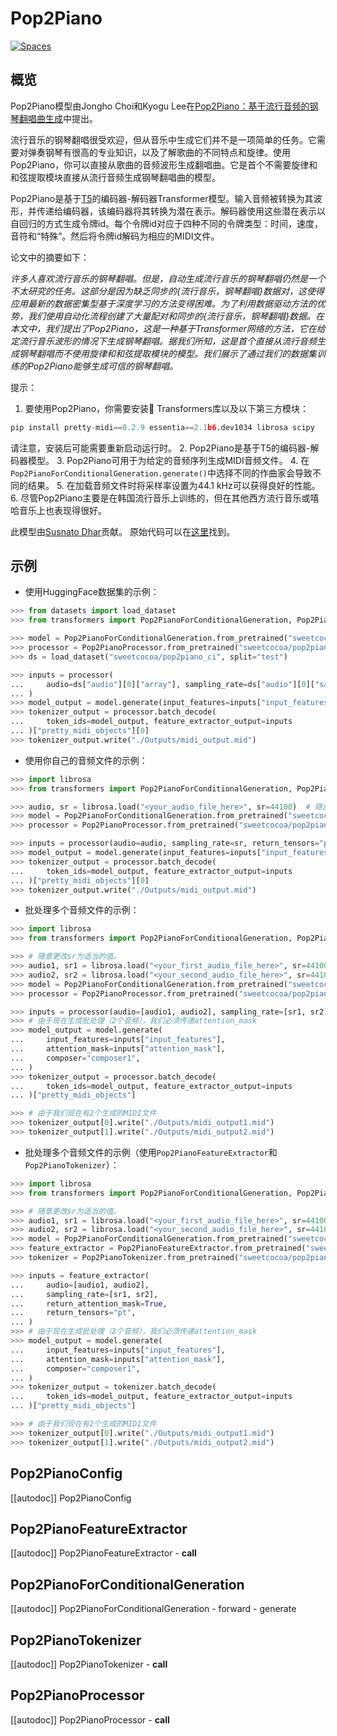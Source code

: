 <!--版权所有2023 The HuggingFace团队。保留所有权利。

根据Apache许可证2.0版（“许可证”），你将无法使用此文件，除非符合许可证的规定。你可以在

http://www.apache.org/license/LICENSE-2.0

从该许可证获取许可证的副本。

除非适用法律要求或书面同意，软件根据

“按原样”分发，不附带任何明示或暗示的担保或条件。请查看有关

特定语言限制和许可证下限制的许可证。-->

# Pop2Piano

<div class="flex flex-wrap space-x-1">
<a href="https://huggingface.co/spaces/sweetcocoa/pop2piano">
<img alt="Spaces" src="https://img.shields.io/badge/%F0%9F%A4%97%20Hugging%20Face-Spaces-blue">
</a>
</div>

## 概览

Pop2Piano模型由Jongho Choi和Kyogu Lee在[Pop2Piano：基于流行音频的钢琴翻唱曲生成](https://arxiv.org/abs/2211.00895)中提出。

流行音乐的钢琴翻唱很受欢迎，但从音乐中生成它们并不是一项简单的任务。它需要对弹奏钢琴有很高的专业知识，以及了解歌曲的不同特点和旋律。使用Pop2Piano，你可以直接从歌曲的音频波形生成翻唱曲。它是首个不需要旋律和和弦提取模块直接从流行音频生成钢琴翻唱曲的模型。

Pop2Piano是基于[T5](https://arxiv.org/pdf/1910.10683.pdf)的编码器-解码器Transformer模型。输入音频被转换为其波形，并传递给编码器，该编码器将其转换为潜在表示。解码器使用这些潜在表示以自回归的方式生成令牌id。每个令牌id对应于四种不同的令牌类型：时间，速度，音符和“特殊”。然后将令牌id解码为相应的MIDI文件。

论文中的摘要如下：

*许多人喜欢流行音乐的钢琴翻唱。但是，自动生成流行音乐的钢琴翻唱仍然是一个不太研究的任务。这部分是因为缺乏同步的{流行音乐，钢琴翻唱}数据对，这使得应用最新的数据密集型基于深度学习的方法变得困难。为了利用数据驱动方法的优势，我们使用自动化流程创建了大量配对和同步的{流行音乐，钢琴翻唱}数据。在本文中，我们提出了Pop2Piano，这是一种基于Transformer网络的方法，它在给定流行音乐波形的情况下生成钢琴翻唱。据我们所知，这是首个直接从流行音频生成钢琴翻唱而不使用旋律和和弦提取模块的模型。我们展示了通过我们的数据集训练的Pop2Piano能够生成可信的钢琴翻唱。*

提示：

1. 要使用Pop2Piano，你需要安装🤗 Transformers库以及以下第三方模块：
```python
pip install pretty-midi==0.2.9 essentia==2.1b6.dev1034 librosa scipy
```
请注意，安装后可能需要重新启动运行时。
2. Pop2Piano是基于T5的编码器-解码器模型。
3. Pop2Piano可用于为给定的音频序列生成MIDI音频文件。
4. 在`Pop2PianoForConditionalGeneration.generate()`中选择不同的作曲家会导致不同的结果。
5. 在加载音频文件时将采样率设置为44.1 kHz可以获得良好的性能。
6. 尽管Pop2Piano主要是在韩国流行音乐上训练的，但在其他西方流行音乐或嘻哈音乐上也表现得很好。

此模型由[Susnato Dhar](https://huggingface.co/susnato)贡献。
原始代码可以在[这里](https://github.com/sweetcocoa/pop2piano)找到。

## 示例

- 使用HuggingFace数据集的示例：

```python
>>> from datasets import load_dataset
>>> from transformers import Pop2PianoForConditionalGeneration, Pop2PianoProcessor

>>> model = Pop2PianoForConditionalGeneration.from_pretrained("sweetcocoa/pop2piano")
>>> processor = Pop2PianoProcessor.from_pretrained("sweetcocoa/pop2piano")
>>> ds = load_dataset("sweetcocoa/pop2piano_ci", split="test")

>>> inputs = processor(
...     audio=ds["audio"][0]["array"], sampling_rate=ds["audio"][0]["sampling_rate"], return_tensors="pt"
... )
>>> model_output = model.generate(input_features=inputs["input_features"], composer="composer1")
>>> tokenizer_output = processor.batch_decode(
...     token_ids=model_output, feature_extractor_output=inputs
... )["pretty_midi_objects"][0]
>>> tokenizer_output.write("./Outputs/midi_output.mid")
```

- 使用你自己的音频文件的示例：

```python
>>> import librosa
>>> from transformers import Pop2PianoForConditionalGeneration, Pop2PianoProcessor

>>> audio, sr = librosa.load("<your_audio_file_here>", sr=44100)  # 随意更改sr为适当的值。
>>> model = Pop2PianoForConditionalGeneration.from_pretrained("sweetcocoa/pop2piano")
>>> processor = Pop2PianoProcessor.from_pretrained("sweetcocoa/pop2piano")

>>> inputs = processor(audio=audio, sampling_rate=sr, return_tensors="pt")
>>> model_output = model.generate(input_features=inputs["input_features"], composer="composer1")
>>> tokenizer_output = processor.batch_decode(
...     token_ids=model_output, feature_extractor_output=inputs
... )["pretty_midi_objects"][0]
>>> tokenizer_output.write("./Outputs/midi_output.mid")
```

- 批处理多个音频文件的示例：

```python
>>> import librosa
>>> from transformers import Pop2PianoForConditionalGeneration, Pop2PianoProcessor

>>> # 随意更改sr为适当的值。
>>> audio1, sr1 = librosa.load("<your_first_audio_file_here>", sr=44100)  
>>> audio2, sr2 = librosa.load("<your_second_audio_file_here>", sr=44100)
>>> model = Pop2PianoForConditionalGeneration.from_pretrained("sweetcocoa/pop2piano")
>>> processor = Pop2PianoProcessor.from_pretrained("sweetcocoa/pop2piano")

>>> inputs = processor(audio=[audio1, audio2], sampling_rate=[sr1, sr2], return_attention_mask=True, return_tensors="pt")
>>> # 由于现在生成批处理（2个音频），我们必须传递attention_mask
>>> model_output = model.generate(
...     input_features=inputs["input_features"],
...     attention_mask=inputs["attention_mask"],
...     composer="composer1",
... )
>>> tokenizer_output = processor.batch_decode(
...     token_ids=model_output, feature_extractor_output=inputs
... )["pretty_midi_objects"]

>>> # 由于我们现在有2个生成的MIDI文件
>>> tokenizer_output[0].write("./Outputs/midi_output1.mid")
>>> tokenizer_output[1].write("./Outputs/midi_output2.mid")
```


- 批处理多个音频文件的示例（使用`Pop2PianoFeatureExtractor`和`Pop2PianoTokenizer`）：

```python
>>> import librosa
>>> from transformers import Pop2PianoForConditionalGeneration, Pop2PianoFeatureExtractor, Pop2PianoTokenizer

>>> # 随意更改sr为适当的值。
>>> audio1, sr1 = librosa.load("<your_first_audio_file_here>", sr=44100)  
>>> audio2, sr2 = librosa.load("<your_second_audio_file_here>", sr=44100)
>>> model = Pop2PianoForConditionalGeneration.from_pretrained("sweetcocoa/pop2piano")
>>> feature_extractor = Pop2PianoFeatureExtractor.from_pretrained("sweetcocoa/pop2piano")
>>> tokenizer = Pop2PianoTokenizer.from_pretrained("sweetcocoa/pop2piano")

>>> inputs = feature_extractor(
...     audio=[audio1, audio2], 
...     sampling_rate=[sr1, sr2], 
...     return_attention_mask=True, 
...     return_tensors="pt",
... )
>>> # 由于现在生成批处理（2个音频），我们必须传递attention_mask
>>> model_output = model.generate(
...     input_features=inputs["input_features"],
...     attention_mask=inputs["attention_mask"],
...     composer="composer1",
... )
>>> tokenizer_output = tokenizer.batch_decode(
...     token_ids=model_output, feature_extractor_output=inputs
... )["pretty_midi_objects"]

>>> # 由于我们现在有2个生成的MIDI文件
>>> tokenizer_output[0].write("./Outputs/midi_output1.mid")
>>> tokenizer_output[1].write("./Outputs/midi_output2.mid")
```


## Pop2PianoConfig

[[autodoc]] Pop2PianoConfig

## Pop2PianoFeatureExtractor

[[autodoc]] Pop2PianoFeatureExtractor
    - __call__

## Pop2PianoForConditionalGeneration

[[autodoc]] Pop2PianoForConditionalGeneration
    - forward
    - generate

## Pop2PianoTokenizer

[[autodoc]] Pop2PianoTokenizer
    - __call__

## Pop2PianoProcessor

[[autodoc]] Pop2PianoProcessor
    - __call__